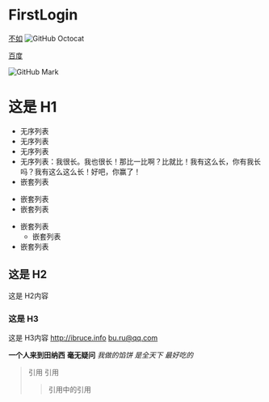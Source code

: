 # FirstLogin


[不如][1]
![GitHub Octocat][2]

[1]:http://www.baidu.com
[2]:http://img1.imgtn.bdimg.com/it/u=2970665250,870809065&fm=21&gp=0.jpg 


[百度](http://www.baidu.com "百度一下，你就知道")

![GitHub Mark](http://img4.duitang.com/uploads/item/201401/28/20140128173912_54NXN.jpeg "null")



# 这是 H1 #
- 无序列表
- 无序列表
- 无序列表
- 无序列表：我很长。我也很长！那比一比啊？比就比！我有这么长，你有我长吗？我有这么这么长！好吧，你赢了！
- 嵌套列表
 + 嵌套列表
 + 嵌套列表
  - 嵌套列表
     * 嵌套列表
- 嵌套列表

## 这是 H2 ##
这是 H2内容

### 这是 H3 ######
这是 H3内容
<http://ibruce.info>
<bu.ru@qq.com>

**一个人来到田纳西**
__毫无疑问__
*我做的馅饼
是全天下*
_最好吃的_
> 引用
>引用
 >>引用中的引用
